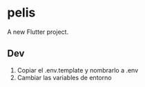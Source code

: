# pelis

A new Flutter project.

## Dev

1. Copiar el .env.template y nombrarlo a .env
2. Cambiar las variables de entorno
